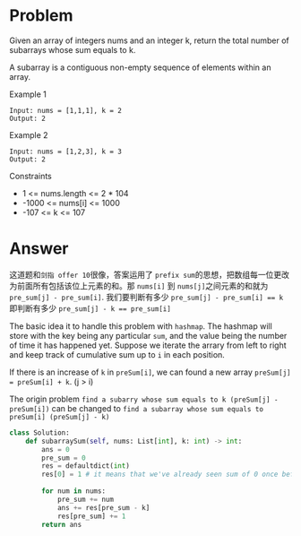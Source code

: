 # Problem
Given an array of integers nums and an integer k, return the total number of subarrays whose sum equals to k.

A subarray is a contiguous non-empty sequence of elements within an array.

Example 1
```
Input: nums = [1,1,1], k = 2
Output: 2
```

Example 2
```
Input: nums = [1,2,3], k = 3
Output: 2
```

Constraints
- 1 <= nums.length <= 2 * 104
- -1000 <= nums[i] <= 1000
- -107 <= k <= 107
# Answer
这道题和`剑指 offer 10`很像，答案运用了 `prefix sum`的思想，把数组每一位更改为前面所有包括该位上元素的和。那 `nums[i]` 到 `nums[j]`之间元素的和就为 `pre_sum[j] - pre_sum[i]`. 我们要判断有多少 `pre_sum[j] - pre_sum[i] == k` 即判断有多少 `pre_sum[j] - k == pre_sum[i]`

The basic idea it to handle this problem with `hashmap`. The hashmap will store with the key being any particular `sum`, and the value being the number of time it has happened yet. Suppose we iterate the arrary from left to right and keep track of cumulative sum up to `i` in each position.

If there is an increase of `k` in `preSum[i]`, we can found a new array `preSum[j] = preSum[i] + k`. (j > i)

The origin problem `find a subarry whose sum equals to k (preSum[j] - preSum[i])` can be changed to `find a subarray whose sum equals to preSum[i] (preSum[j] - k)`

```python
class Solution:
    def subarraySum(self, nums: List[int], k: int) -> int:
        ans = 0
        pre_sum = 0
        res = defaultdict(int)
        res[0] = 1 # it means that we've already seen sum of 0 once before iterating the list.
        
        for num in nums:
            pre_sum += num
            ans += res[pre_sum - k]
            res[pre_sum] += 1
        return ans
```